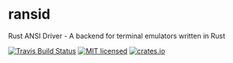 # ransid
Rust ANSI Driver - A backend for terminal emulators written in Rust

[![Travis Build Status](https://travis-ci.org/jackpot51/ransid.svg?branch=master)](https://travis-ci.org/jackpot51/ransid)
[![MIT licensed](https://img.shields.io/badge/license-MIT-blue.svg)](./LICENSE)
[![crates.io](http://meritbadge.herokuapp.com/ransid)](https://crates.io/crates/ransid)
